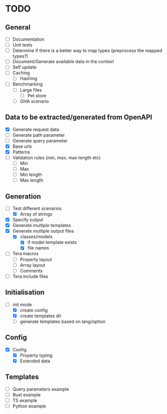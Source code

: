 # TODO

## General

- [ ] Documentation
- [ ] Unit tests
- [ ] Determine if there is a better way to map types (preprocess the mapped types?)
- [ ] Document/Generate available data in the context
- [ ] Self update
- [ ] Caching
    - [ ] Hashing
- [ ] Benchmarking
    - [ ] Large files
        - [ ] Pet store
    - [ ] GHA scenario

## Data to be extracted/generated from OpenAPI

- [x] Generate request data
- [ ] Generate path parameter
- [ ] Generate query parameter
- [x] Base urls
- [x] Patterns
- [ ] Validation rules (min, max, max length etc)
    - [ ] Min
    - [ ] Max
    - [ ] Min length
    - [ ] Max length

## Generation

- [ ] Test different scenarios
    - [x] Array of strings
- [x] Specify output
- [x] Generate multiple templates
- [x] Generate multiple output files
    - [x] classes/models
        - [x] if model template exists
        - [x] file names
- [ ] Tera macros
    - [ ] Property layout
    - [ ] Array layout
    - [ ] Comments
- [ ] Tera include files

## Initialisation

- [ ] init mode
    - [x] create config
    - [x] create templates dir
    - [ ] generate templates based on lang/option

## Config

- [x] Config
    - [x] Property typing
    - [x] Extended data

## Templates

- [ ] Query parameters example
- [ ] Rust example
- [ ] TS example
- [ ] Python example
